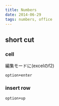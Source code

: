 ```yaml
---
title: Numbers
date: 2014-06-29
tags: numbers, office
---
```



## short cut

### cell

編集モードに(excelのf2)

`option+enter`


### insert row

`option+up`


